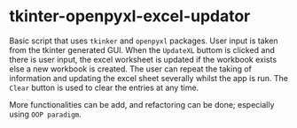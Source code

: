 # tkinter-openpyxl-excel-updator
Basic script that uses `tkinker` and `openpyxl` packages. User input is taken from the tkinter generated GUI.
When the `UpdateXL` buttom is clicked and there is user input, the excel worksheet is updated if the workbook exists else a new workbook is created.
The user can repeat the taking of information and updating the excel sheet severally whilst the app is run.
The `Clear` button is used to clear the entries at any time.

More functionalities can be add, and refactoring can be done; especially using `OOP paradigm`. 
